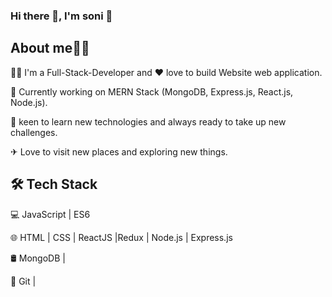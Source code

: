 ### Hi there 👋, I'm soni 👩
## About me👩‍💻
👩‍💻 I'm a Full-Stack-Developer and ❤ love to build Website web application.

🔭 Currently working on MERN Stack (MongoDB, Express.js, React.js, Node.js).

🌱 keen to learn new technologies and always ready to take up new challenges.

✈ Love to visit new places and exploring new things.

## 🛠 Tech Stack

💻   JavaScript | ES6

🌐   HTML | CSS | ReactJS |Redux | Node.js | Express.js

🛢   MongoDB |

🔧   Git |










